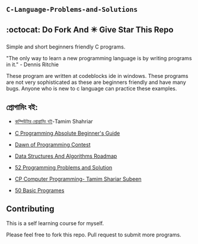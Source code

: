 ## `C-Language-Problems-and-Solutions`

## :octocat: Do Fork And :eight_pointed_black_star: Give Star This Repo
Simple and short beginners friendly C programs. 

"The only way to learn a new programming language is by writing programs in it." - Dennis Ritchie

These program are written at codeblocks ide in windows. These programs are not very sophisticated as these are beginners friendly and have many bugs. Anyone who is new to c language can practice these examples. 

## প্রোগামিং বই:

- [কম্পিউটার প্রোগ্রামিং বই](http://cpbook.subeen.com/)-Tamim Shahriar

- [C Programming Absolute Beginner's Guide](https://usermanual.wiki/Pdf/CProgrammingAbsoluteBeginnersGuide3rdEditio.424140197.pdf)

- [Dawn of Programming Contest](https://docs.google.com/viewer?a=v&pid=sites&srcid=ZGVmYXVsdGRvbWFpbnxzaGFudG84NnxneDplNjM5ZjhlYzYxMWY1N2Q)

- [Data Structures And Algorithms Roadmap](https://github.com/yuvrajverma01/Data-Structures-And-Algorithms-Roadmap)

- [52 Programming Problems and Solution](https://drive.google.com/file/d/1ZvkZOrdpJezviiUGHKmy2BNivtygASsT/view?fbclid=IwAR0cmTdxl8Z6oI-OtTO0wQ5blYZQqLnWsuOPypolDJLs6d-XYncQUeEZmdQ)

- [CP Computer Programming- Tamim Shariar Subeen](https://docs.google.com/file/d/0B2ntYqCgNmgJakVVUDVHR005ZTQ/edit?resourcekey=0-qCavR3wlTDFQ4JLBWrCBbw)

- [50 Basic Programes](https://mycareerwise.com/programming/category/basic-programs)

## Contributing

This is a self learning course for myself.

Please feel free to fork this repo. Pull request to submit more programs.
